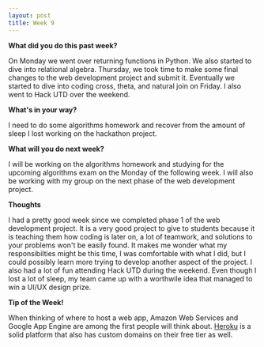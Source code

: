 ```yaml
---
layout: post
title: Week 9
---
```


<b>What did you do this past week?</b>

On Monday we went over returning functions in Python. We also started to dive into relational algebra. Thursday, we took time to make some final changes to the web development project and submit it. Eventually we started to dive into coding cross, theta, and natural join on Friday. I also went to Hack UTD over the weekend.

<b>What's in your way?</b>

I need to do some algorithms homework and recover from the amount of sleep I lost working on the hackathon project.

<b>What will you do next week?</b>

I will be working on the algorithms homework and studying for the upcoming algorithms exam on the Monday of the following week. I will also be working with my group on the next phase of the web development project.

<b>Thoughts</b>

I had a pretty good week since we completed phase 1 of the web development project. It is a very good project to give to students because it is teaching them how coding is later on, a lot of teamwork, and solutions to your problems won't be easily found. It makes me wonder what my responsibilties might be this time, I was comfortable with what I did, but I could possibly learn more trying to develop another aspect of the project. I also had a lot of fun attending Hack UTD during the weekend. Even though I lost a lot of sleep, my team came up with a worthwile idea that managed to win a UI/UX design prize.

<b>Tip of the Week!</b>

When thinking of where to host a web app, Amazon Web Services and Google App Engine are among the first people will think about. [Heroku](https://www.heroku.com/) is a solid platform that also has custom domains on their free tier as well.
